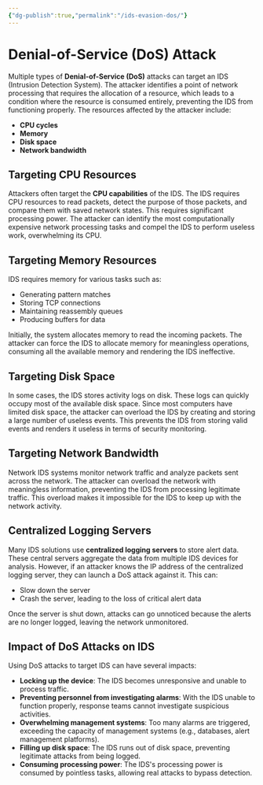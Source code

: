 ```yaml
---
{"dg-publish":true,"permalink":"/ids-evasion-dos/"}
---
```



# Denial-of-Service (DoS) Attack

Multiple types of **Denial-of-Service (DoS)** attacks can target an IDS (Intrusion Detection System). The attacker identifies a point of network processing that requires the allocation of a resource, which leads to a condition where the resource is consumed entirely, preventing the IDS from functioning properly. The resources affected by the attacker include:

- **CPU cycles**
- **Memory**
- **Disk space**
- **Network bandwidth**

## Targeting CPU Resources

Attackers often target the **CPU capabilities** of the IDS. The IDS requires CPU resources to read packets, detect the purpose of those packets, and compare them with saved network states. This requires significant processing power. The attacker can identify the most computationally expensive network processing tasks and compel the IDS to perform useless work, overwhelming its CPU.

## Targeting Memory Resources

IDS requires memory for various tasks such as:

- Generating pattern matches
- Storing TCP connections
- Maintaining reassembly queues
- Producing buffers for data

Initially, the system allocates memory to read the incoming packets. The attacker can force the IDS to allocate memory for meaningless operations, consuming all the available memory and rendering the IDS ineffective.

## Targeting Disk Space

In some cases, the IDS stores activity logs on disk. These logs can quickly occupy most of the available disk space. Since most computers have limited disk space, the attacker can overload the IDS by creating and storing a large number of useless events. This prevents the IDS from storing valid events and renders it useless in terms of security monitoring.

## Targeting Network Bandwidth

Network IDS systems monitor network traffic and analyze packets sent across the network. The attacker can overload the network with meaningless information, preventing the IDS from processing legitimate traffic. This overload makes it impossible for the IDS to keep up with the network activity.

## Centralized Logging Servers

Many IDS solutions use **centralized logging servers** to store alert data. These central servers aggregate the data from multiple IDS devices for analysis. However, if an attacker knows the IP address of the centralized logging server, they can launch a DoS attack against it. This can:

- Slow down the server
- Crash the server, leading to the loss of critical alert data

Once the server is shut down, attacks can go unnoticed because the alerts are no longer logged, leaving the network unmonitored.

## Impact of DoS Attacks on IDS

Using DoS attacks to target IDS can have several impacts:

- **Locking up the device**: The IDS becomes unresponsive and unable to process traffic.
- **Preventing personnel from investigating alarms**: With the IDS unable to function properly, response teams cannot investigate suspicious activities.
- **Overwhelming management systems**: Too many alarms are triggered, exceeding the capacity of management systems (e.g., databases, alert management platforms).
- **Filling up disk space**: The IDS runs out of disk space, preventing legitimate attacks from being logged.
- **Consuming processing power**: The IDS's processing power is consumed by pointless tasks, allowing real attacks to bypass detection.

